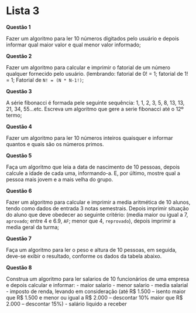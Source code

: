 # Lista 3

**Questão 1**

 Fazer um algoritmo para ler 10 números digitados pelo usuário e depois informar qual maior valor e qual menor valor informado;

**Questão 2**

 Fazer um algoritmo para calcular e imprimir o fatorial de um número qualquer fornecido pelo usuário. (lembrando: fatorial de 0! = 1; fatorial de 1! = 1; Fatorial de `N! = (N * N-1!)`;

**Questão 3**

 A série fibonacci é formada pele seguinte sequência: 1, 1, 2, 3, 5, 8, 13, 13, 21, 34, 55...etc.
Escreva um algoritmo que gere a serie fibonacci até o 12º termo;

**Questão 4**

 Fazer um algoritmo para ler 10 números inteiros quaisquer e informar quantos e quais são os números primos.

**Questão 5**

 Faça um algoritmo que leia a data de nascimento de 10 pessoas, depois calcule a idade de cada uma, informando-a. E, por último, mostre qual a pessoa mais jovem e a mais velha do grupo.

**Questão 6**

 Fazer um algoritmo para calcular e imprimir a media aritmética de 10 alunos, tendo como dados de entrada 3 notas semestrais. Depois imprimir situação do aluno que deve obedecer ao seguinte critério: (media maior ou igual a 7, `aprovado`; entre 4 e 6.9, `AF`; menor que 4, `reprovado`), depois imprimir a media geral da turma;

**Questão 7**

 Faça um algoritmo para ler o peso e altura de 10 pessoas, em seguida, deve-se exibir o resultado, conforme os dados da tabela abaixo.

**Questão 8**

 Construa um algoritmo para ler salarios de 10 funcionários de uma empresa e depois calcular e informar:
	- maior salario
	- menor salario
	- media salarial
	- imposto de renda, levando em consideração (até R$ 1.500 – isento maior que R$ 1.500 e menor ou
	  igual a R$ 2.000 – descontar 10% maior que R$ 2.000 – descontar 15%)
	- salário liquido a receber
